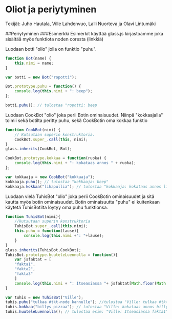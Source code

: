 Oliot ja periytyminen
===
Tekijät: Juho Hautala, Ville Lahdenvuo, Lalli Nuorteva ja Olavi Lintumäki

##Periytyminen
###Esimerkki
Esimerkit käyttää glass.js kirjastoamme joka sisältää myös funktiota noden coresta (linkkiä)

Luodaan botti "olio" jolla on funktio "puhu".
```javascript
function Bot(name) {
	this.nimi = name;
}

var botti = new Bot("ropotti");

Bot.prototype.puhu = function() {
	console.log(this.nimi + ": beep");
};

botti.puhu(); // tulostaa "ropotti: beep
```

Luodaan CookBot "olio" joka perii Botin ominaisuudet. Niinpä "kokkaajalla" toimii sekä botilta peritty puhu, sekä CookBotin oma kokkaa funktio
```javascript
function CookBot(nimi) {
	// Kutsutaan superin konstruktoria.
	CookBot.super_.call(this, nimi); 
}
glass.inherits(CookBot, Bot);

CookBot.prototype.kokkaa = function(ruoka) {
	console.log(this.nimi + ": kokataas annos " + ruoka);
};

var kokkaaja = new CookBot("kokkaaja");
kokkaaja.puhu(); // tulostaa "kokkaaja: beep"
kokkaaja.kokkaa("lihapullia"); // tulostaa "kokkaaja: kokataas annos lihapullia"
```
Luodaan vielä TuhisBot "olio" joka perii CookBotin ominaisuudet ja sitä kautta myös botin ominaisuudet. Botin ominaisuutta "puhu" ei kuitenkaan käytetä TuhisBotilta löytyy oma puhu funktionsa.
```javascript
function TuhisBot(nimi){
	//kutsutaan superin konstruktoria
	TuhisBot.super_.call(this,nimi);
	this.puhu = function(lause){
		console.log(this.nimi +": "+lause);
	}
}
glass.inherits(TuhisBot,CookBot);
TuhisBot.prototype.huuteleLuennolla = function(){
	var jsfaktat = [
	"fakta1",
	"fakta2",
	"fakta3"
	]
	console.log(this.nimi + ": Itseasiassa "+ jsfaktat[Math.floor(Math.random()*jsfaktat.length)]);
}

var tuhis = new TuhisBot("Ville");
tuhis.puhu("tulkaa #tkt-node kannulle"); //tulostaa "Ville: tulkaa #tkt-node kannulle"
tuhis.kokkaa("billys pizzaa"); // tulostaa "Ville: kokataas annos billys pizzaa"
tuhis.huuteleLuennolla(); // tulostaa esim: "Ville: Itseasiassa fakta1"
``` 

